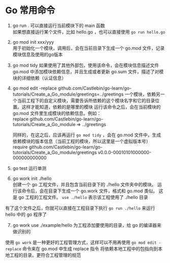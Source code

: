 # Go 常用命令

1. go run .
可以直接运行当前模块下的 main 函数   
如果想直接运行某个文件，比如 hello.go ，也可以直接使用  `go run hello.go`


2. go mod init xxx/yyy            
用于初始化一个模块，调用后，会在当前目录下生成一个 go.mod 文件，记录模块信息及使用的go版本


3. go mod tidy 
如果使用了其他外部包，使用该命令，会在模块信息描述文件 go.mod 中添加模块依赖信息，并且生成或者更新 go.sum 文件，描述了对模块的详细依赖（认证信息）

4. go mod edit -replace github.com/Castlebin/go-learn/go-tutorials/Create_a_Go_module/greetings=../greetings
一个模块，依赖另一个当前工程下的自定义模块，需要告诉所依赖的这个模块名字和它的目录位置。这样才能知道，依赖的是哪里的模块
运行该命令之后，会在当前模块的 go.mod 文件里生成模块的依赖信息。例如：  
replace github.com/Castlebin/go-learn/go-tutorials/Create_a_Go_module => ../greetings  

    同样的，在这之后，应该再运行 `go mod tidy` ，会在 go.mod 文件中，生成依赖模块的版本信息（当前工程的模块，所以这里是一个虚拟版本号）
    require github.com/Castlebin/go-learn/go-tutorials/Create_a_Go_module/greetings v0.0.0-00010101000000-000000000000

5. go test  运行单测

6. go work init ./hello   
创建一个 go 工程文件，并且包含当前目录下的 ./hello 文件夹中的模块。
运行该命令后，会在目录下生成一个 go.work 文件，格式和 go.mod 类似。
这是 go 工程的工程文件。
`use ./hello` 表示该工程使用了 ./hello 目录

有了这个文件之后，你就可以直接在工程目录下执行 `go run ./hello` 来运行 hello 中的 go 程序了

7. go work use ./example/hello 为工程添加要使用的目录，给 go 的编译器来做识别的

使用 `go work` 是一种更好的工程管理方式，这样可以不用再使用 `go mod edit -replace` 命令来在 go.mod 中生成 replace 指令 将依赖本地工程中的包指向到本地工程的目录。更符合工程管理的规范

